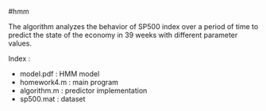 #hmm

The algorithm analyzes the behavior of SP500 index over a period of time to predict the state of the economy in 39 weeks with different parameter values. 

Index : 
- model.pdf : HMM model
- homework4.m : main program
- algorithm.m : predictor implementation
- sp500.mat : dataset


